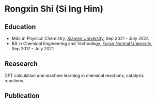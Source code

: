 # Rongxin Shi (Si Ing Him)

## Education
- MSc in Physical Chemistry, [Xiamen University](https://en.xmu.edu.cn/main.htm), Sep 2021 - July 2024  
- BS in Chemical Engineering and Technology, [Fujian Normal University](https://www.fjnu.edu.cn/english/main.htm), Sep 2017 - July 2021

## Reasearch 
DFT calculation and machine learning in chemical reactions, catalysis reactions.

## Publication
